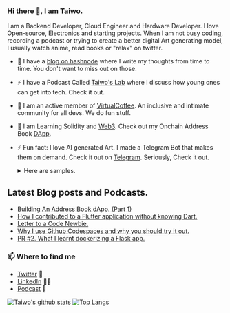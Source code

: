 ### Hi there 👋, I am Taiwo.
I am a Backend Developer, Cloud Engineer and Hardware Developer. I love Open-source, Electronics and starting projects. When I am not busy coding, recording a podcast or trying to create a better digital Art generating model, I usually watch anime, read books or "relax" on twitter.


- 🔭 I have a [blog on hashnode](https://taiwodevlab.hashnode.dev/) where I write my thoughts from time to time. You don't want to miss out on those.

- ⚡ I have a Podcast Called [Taiwo's Lab](https://podcasts.google.com/feed/aHR0cHM6Ly9hbmNob3IuZm0vcy8yYjRkNDkzNC9wb2RjYXN0L3Jzcw==) where I discuss how young ones can get into tech. Check it out.

- 🔭 I am an active member of [VirtualCoffee](https://virtualcoffee.io/). An inclusive and intimate community for all devs. We do fun stuff.
 
- 🌱 I am Learning Solidity and [Web3](https://www.freecodecamp.org/news/what-is-web3/). Check out my Onchain Address Book [DApp](http://web3addressbook.netlify.app/).
  
- ⚡ Fun fact: I love AI generated Art. I made a Telegram Bot that makes them on demand. Check it out on [Telegram](https://t.me/AiPaint_bot). Seriously, Check it out.
  <details>
  <summary>Here are samples.</summary>

    ![Image 1](./images/p1.jpeg)
    ![Image 2](./images/p2.jpeg)
    ![Image 3](./images/p3.jpeg)
    
  </details>
## Latest Blog posts and Podcasts.
<!-- BLOG-POST-LIST:START -->
- [Building An Address Book dApp. &lpar;Part 1&rpar;](https://taiwodevlab.hashnode.dev/building-an-address-book-dapp-part-1-ckwgcml6h0d8nxts1dklvfl1d)
- [How I contributed to a Flutter application without knowing Dart.](https://taiwodevlab.hashnode.dev/how-i-contributed-to-a-flutter-application-without-knowing-dart-ckw8c43500c49e7s15zqc668j)
- [Letter to a Code Newbie.](https://taiwodevlab.hashnode.dev/letter-to-a-code-newbie-ckvjoopim04g07ls16ey2ewae)
- [Why I use Github Codespaces and why you should try it out.](https://taiwodevlab.hashnode.dev/why-i-use-github-codespaces-and-why-you-should-try-it-out-ckupq3uso12t2rvs1e4ar6230)
- [PR #2. What I learnt dockerizing a Flask app.](https://taiwodevlab.hashnode.dev/pr-2-what-i-learnt-dockerizing-a-flask-app-ckugzgt7s0cyfuys17bkqdj2d)
<!-- BLOG-POST-LIST:END -->

### 📫 Where to find me
- [Twitter](https://twitter.com/TaiwoHY) 🐤
- [LinkedIn](https://www.linkedin.com/in/yusuf-hassan/) 👨💼
- [Podcast](https://podcasts.google.com/feed/aHR0cHM6Ly9hbmNob3IuZm0vcy8yYjRkNDkzNC9wb2RjYXN0L3Jzcw==) 💌

[![Taiwo's github stats](https://github-readme-stats.vercel.app/api?username=teezzan&theme=radical)](https://github.com/anuraghazra/github-readme-stats)
[![Top Langs](https://github-readme-stats.vercel.app/api/top-langs/?username=anuraghazra&layout=compact&theme=radical)](https://github.com/anuraghazra/github-readme-stats)




